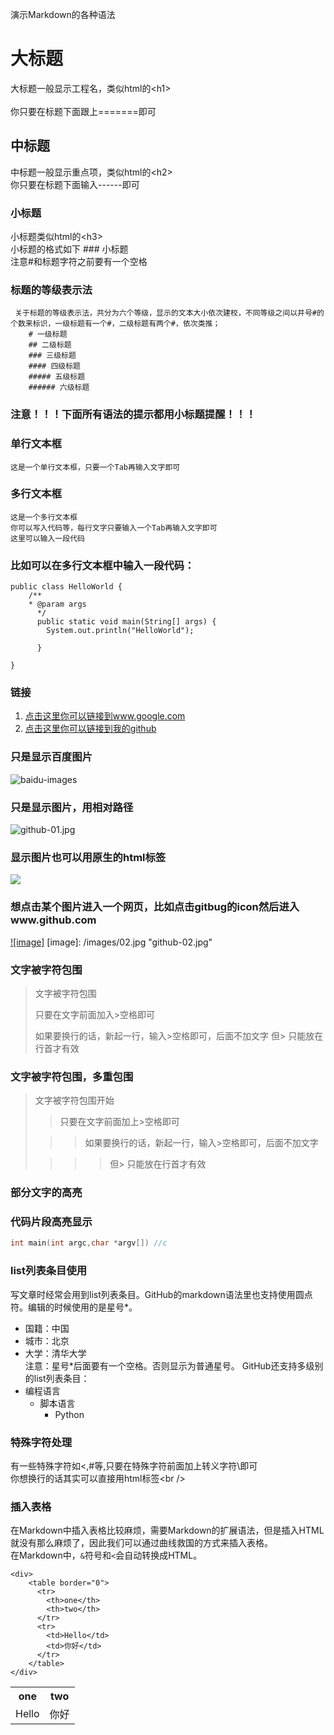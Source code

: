演示Markdown的各种语法

大标题
======
  大标题一般显示工程名，类似html的\<h1><br />  
  你只要在标题下面跟上=======即可


 中标题
 ------
   中标题一般显示重点项，类似html的\<h2\><br />
   你只要在标题下面输入------即可

 ### 小标题
   小标题类似html的\<h3\><br />
   小标题的格式如下 ### 小标题<br />
   注意#和标题字符之前要有一个空格
 ### 标题的等级表示法
 	 关于标题的等级表示法，共分为六个等级，显示的文本大小依次建校，不同等级之间以井号#的个数来标识，一级标题有一个#，二级标题有两个#，依次类推；
 	 	# 一级标题
 	 	## 二级标题
 	 	### 三级标题
 	 	#### 四级标题
 	 	##### 五级标题
 	 	###### 六级标题
### 注意！！！下面所有语法的提示都用小标题提醒！！！

### 单行文本框
	这是一个单行文本框，只要一个Tab再输入文字即可

### 多行文本框
	这是一个多行文本框
	你可以写入代码等，每行文字只要输入一个Tab再输入文字即可
	这里可以输入一段代码

### 比如可以在多行文本框中输入一段代码：
	public class HelloWorld {
		/**
		* @param args
		  */
		  public static void main(String[] args) {
		  	System.out.println("HelloWorld");

		  }

	}

### 链接
1. [点击这里你可以链接到www.google.com](http://www.google.com)<br />
2. [点击这里你可以链接到我的github](www.github.com/zhangli1102)<br />

### 只是显示百度图片
![baidu-images](http://www.baidu.com/img/bdlogo.png "baidu")

### 只是显示图片，用相对路径
![github-01.jpg](/images/01.jpg "github-01.jpg")

### 显示图片也可以用原生的html标签
<img src="http://su.bdimg.com/static/superplus/img/logo_white.png" />

### 想点击某个图片进入一个网页，比如点击gitbug的icon然后进入www.github.com
[![image]](http://www.github.com/)
[image]: /images/02.jpg "github-02.jpg"

### 文字被字符包围
> 文字被字符包围
>
> 只要在文字前面加入>空格即可
>
> 如果要换行的话，新起一行，输入>空格即可，后面不加文字
> 但> 只能放在行首才有效

### 文字被字符包围，多重包围
> 文字被字符包围开始
>
>> 只要在文字前面加上>空格即可
>
>>> 如果要换行的话，新起一行，输入>空格即可，后面不加文字
>
>>>> 但> 只能放在行首才有效

### 部分文字的高亮

### 代码片段高亮显示
```c
int main(int argc,char *argv[]) //c
```

### list列表条目使用
写文章时经常会用到list列表条目。GitHub的markdown语法里也支持使用圆点符。编辑的时候使用的是星号*。
* 国籍：中国
* 城市：北京
* 大学：清华大学 
<br/>注意：星号*后面要有一个空格。否则显示为普通星号。
GitHub还支持多级别的list列表条目：
* 编程语言
	* 脚本语言
		* Python

### 特殊字符处理
有一些特殊字符如<,#等,只要在特殊字符前面加上转义字符\即可<br />
你想换行的话其实可以直接用html标签\<br /\>
    

### 插入表格
在Markdown中插入表格比较麻烦，需要Markdown的扩展语法，但是插入HTML就没有那么麻烦了，因此我们可以通过曲线救国的方式来插入表格。       
在Markdown中，`&`符号和`<`会自动转换成HTML。

	<div>
	    <table border="0">
		  <tr>
		    <th>one</th>
		    <th>two</th>
		  </tr>
		  <tr>
		    <td>Hello</td>
		    <td>你好</td>
		  </tr>
	    </table>
	</div>
	
<div>
        <table border="0">
	  <tr>
	    <th>one</th>
	    <th>two</th>
	  </tr>
	  <tr>
	    <td>Hello</td>
	    <td>你好</td>
	  </tr>
	</table>
</div>








